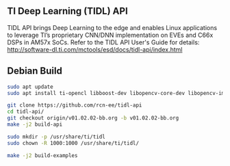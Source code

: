 TI Deep Learning (TIDL) API
---------------------------

TIDL API brings Deep Learning to the edge and enables Linux applications to leverage TI’s proprietary CNN/DNN implementation on EVEs and C66x DSPs in AM57x SoCs. Refer to the TIDL API User's Guide for details: http://software-dl.ti.com/mctools/esd/docs/tidl-api/index.html

Debian Build
---------------------------

```bash
sudo apt update
sudo apt install ti-opencl libboost-dev libopencv-core-dev libopencv-imgproc-dev libopencv-highgui-dev

git clone https://github.com/rcn-ee/tidl-api
cd tidl-api/
git checkout origin/v01.02.02-bb.org -b v01.02.02-bb.org
make -j2 build-api

sudo mkdir -p /usr/share/ti/tidl
sudo chown -R 1000:1000 /usr/share/ti/tidl/

make -j2 build-examples
```

